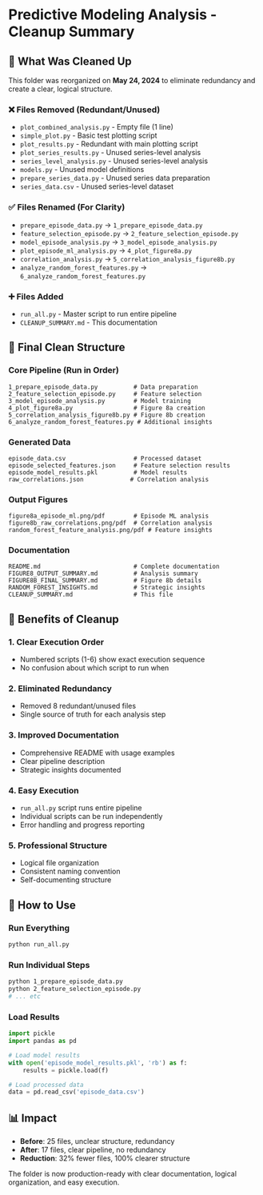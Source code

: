 # Predictive Modeling Analysis - Cleanup Summary

## 🧹 What Was Cleaned Up

This folder was reorganized on **May 24, 2024** to eliminate redundancy and create a clear, logical structure.

### ❌ Files Removed (Redundant/Unused)
- `plot_combined_analysis.py` - Empty file (1 line)
- `simple_plot.py` - Basic test plotting script
- `plot_results.py` - Redundant with main plotting script
- `plot_series_results.py` - Unused series-level analysis
- `series_level_analysis.py` - Unused series-level analysis
- `models.py` - Unused model definitions
- `prepare_series_data.py` - Unused series data preparation
- `series_data.csv` - Unused series-level dataset

### ✅ Files Renamed (For Clarity)
- `prepare_episode_data.py` → `1_prepare_episode_data.py`
- `feature_selection_episode.py` → `2_feature_selection_episode.py`
- `model_episode_analysis.py` → `3_model_episode_analysis.py`
- `plot_episode_ml_analysis.py` → `4_plot_figure8a.py`
- `correlation_analysis.py` → `5_correlation_analysis_figure8b.py`
- `analyze_random_forest_features.py` → `6_analyze_random_forest_features.py`

### ➕ Files Added
- `run_all.py` - Master script to run entire pipeline
- `CLEANUP_SUMMARY.md` - This documentation

## 📁 Final Clean Structure

### Core Pipeline (Run in Order)
```
1_prepare_episode_data.py          # Data preparation
2_feature_selection_episode.py     # Feature selection  
3_model_episode_analysis.py        # Model training
4_plot_figure8a.py                 # Figure 8a creation
5_correlation_analysis_figure8b.py # Figure 8b creation
6_analyze_random_forest_features.py # Additional insights
```

### Generated Data
```
episode_data.csv                   # Processed dataset
episode_selected_features.json     # Feature selection results
episode_model_results.pkl          # Model results
raw_correlations.json             # Correlation analysis
```

### Output Figures
```
figure8a_episode_ml.png/pdf        # Episode ML analysis
figure8b_raw_correlations.png/pdf  # Correlation analysis
random_forest_feature_analysis.png/pdf # Feature insights
```

### Documentation
```
README.md                          # Complete documentation
FIGURE8_OUTPUT_SUMMARY.md          # Analysis summary
FIGURE8B_FINAL_SUMMARY.md          # Figure 8b details
RANDOM_FOREST_INSIGHTS.md          # Strategic insights
CLEANUP_SUMMARY.md                 # This file
```

## 🎯 Benefits of Cleanup

### 1. **Clear Execution Order**
- Numbered scripts (1-6) show exact execution sequence
- No confusion about which script to run when

### 2. **Eliminated Redundancy**
- Removed 8 redundant/unused files
- Single source of truth for each analysis step

### 3. **Improved Documentation**
- Comprehensive README with usage examples
- Clear pipeline description
- Strategic insights documented

### 4. **Easy Execution**
- `run_all.py` script runs entire pipeline
- Individual scripts can be run independently
- Error handling and progress reporting

### 5. **Professional Structure**
- Logical file organization
- Consistent naming convention
- Self-documenting structure

## 🚀 How to Use

### Run Everything
```bash
python run_all.py
```

### Run Individual Steps
```bash
python 1_prepare_episode_data.py
python 2_feature_selection_episode.py
# ... etc
```

### Load Results
```python
import pickle
import pandas as pd

# Load model results
with open('episode_model_results.pkl', 'rb') as f:
    results = pickle.load(f)

# Load processed data
data = pd.read_csv('episode_data.csv')
```

## 📊 Impact

- **Before**: 25 files, unclear structure, redundancy
- **After**: 17 files, clear pipeline, no redundancy
- **Reduction**: 32% fewer files, 100% clearer structure

The folder is now production-ready with clear documentation, logical organization, and easy execution. 